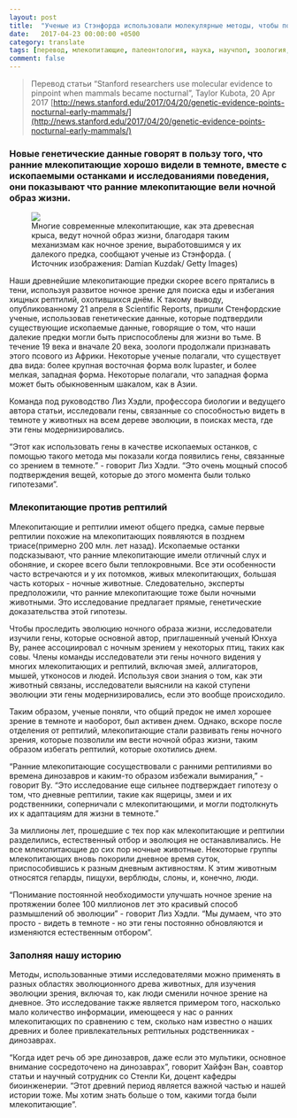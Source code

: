 ```yaml
---
layout: post
title:  "Ученые из Стэнфорда использовали молекулярные методы, чтобы понять когда млекопитающие стали ночными животными"
date:   2017-04-23 00:00:00 +0500
category: translate
tags: [перевод, млекопитающие, палеонтология, наука, научпоп, зоология, Taylor Kubota]
comment: false
---
```

>Перевод статьи “Stanford researchers use molecular evidence to pinpoint when mammals became nocturnal”, Taylor Kubota, 20 Apr 2017
>[http://news.stanford.edu/2017/04/20/genetic-evidence-points-nocturnal-early-mammals/](http://news.stanford.edu/2017/04/20/genetic-evidence-points-nocturnal-early-mammals/)

### Новые генетические данные говорят в пользу того, что ранние млекопитающие хорошо видели в темноте, вместе с ископаемыми останками и исследованиями поведения, они показывают что ранние млекопитающие вели ночной образ жизни.

<figure>
  <img src="{{site.baseurl}}/assets/img/mammals_became_nocturnal/1.png"/>
  <figcaption>Многие современные млекопитающие, как эта древесная крыса, ведут ночной образ жизни, благодаря таким механизмам как ночное зрение, выработовшимся у их далекого предка, сообщают ученые из Стэнфорда. ( Источник изображения: Damian Kuzdak/ Getty Images)</figcaption>
</figure>

Наши древнейшие млекопитающие предки скорее всего прятались в тени, используя развитое ночное зрение для поиска еды и избегания хищных рептилий, охотившихся днём. К такому выводу, опубликованному 21 апреля в Scientific Reports, пришли Стенфордские ученые, использовав генетические данные, которые подтвердили существующие ископаемые данные, говорящие о том, что наши далекие предки могли быть приспособлены для жизни во тьме.
В течение 19 века и вначале 20 века, зоологи продолжали признавать этого псового из Африки. Некоторые ученые полагали, что существует два вида: более крупная восточная форма волк lupaster, и более мелкая, западная форма. Некоторые полагали, что западная форма может быть обыкновенным шакалом, как в Азии.

Команда под руководство Лиз Хэдли, профессора биологии и ведущего автора статьи, исследовали гены, связанные со способностью видеть в темноте у животных на всем дереве эволюции, в поисках места, где эти гены модернизировались.

“Этот как использовать гены в качестве ископаемых останков, с помощью такого метода мы показали когда появились гены, связанные со зрением в темноте.” - говорит Лиз Хэдли. “Это очень мощный способ подтверждения вещей, которые до этого момента были только гипотезами”.

### Млекопитающие против рептилий

Млекопитающие и рептилии имеют общего предка, самые первые рептилии похожие на млекопитающих появляются в позднем триасе(примерно 200 млн. лет назад). Ископаемые останки подсказывают, что ранние млекопитающие имели отличный слух и обоняние, и скорее всего были теплокровными. Все эти особенности часто встречаются и у их потомков, живых млекопитающих, большая часть которых - ночные животные. Следовательно, эксперты предположили, что ранние млекопитающие тоже были ночными животными. Это исследование предлагает прямые, генетические доказательства этой гипотезы.

Чтобы проследить эволюцию ночного образа жизни, исследователи изучили гены, которые основной автор, приглашенный ученый Юнхуа Ву, ранее ассоциировал с ночным зрением у некоторых птиц, таких как совы. Члены команды исследователи эти гены ночного видения у многих млекопитающих и рептилий, включая змей, аллигаторов, мышей, утконосов и людей. Используя свои знания о том, как эти животный связаны, исследователи выяснили на какой ступени эволюции эти гены модернизировались, если это вообще происходило. 

Таким образом, ученые поняли, что общий предок не имел хорошее зрение в темноте и наоборот, был активен днем. Однако, вскоре после отделения от рептилий, млекопитающие стали развивать гены ночного зрения, которые позволили им вести ночной образ жизни, таким образом избегать рептилий, которые охотились днем.

“Ранние млекопитающие сосуществовали с ранними рептилиями во времена динозавров и каким-то образом избежали вымирания,” - говорит Ву. “Это исследование еще сильнее подтверждает гипотезу о том, что дневные рептилии, такие как ящерицы, змеи и их родственники, соперничали с млекопитающими, и могли подтолкнуть их к адаптациям для жизни в темноте.”

За миллионы лет, прошедшие с тех пор как млекопитающие и рептилии разделились, естественный отбор и эволюция не останавливались. Не все млекопитающие до сих пор ночные животные. Некоторые группы млекопитающих вновь покорили дневное время суток, приспособившись к разным дневным активностям. К этим животным относятся гепарды, пищухи, верблюды, слоны, и, конечно, люди.

“Понимание постоянной необходимости улучшать ночное зрение на протяжении более 100 миллионов лет это красивый способ размышлений об эволюции” - говорит Лиз Хэдли. “Мы думаем, что это просто - видеть в темноте - но эти гены постоянно обновляются и изменяются естественным отбором”.

### Заполняя нашу историю

Методы, использованные этими исследователями можно применять в разных областях эволюционного древа животных, для изучения эволюции зрения, включая то, как люди сменили ночное зрение на дневное. Это исследование также является примером того, насколько мало количество информации, имеющееся у нас о ранних млекопитающих по сравнению с тем, сколько нам известно о наших древних и более привлекательных рептильных родственниках - динозаврах.

“Когда идет речь об эре динозавров, даже если это мультики, основное внимание сосредоточено на динозаврах”, говорит Хайфэн Ван, соавтор статьи и научный сотрудник со Стенли Ки, доцент кафедры биоинженерии. “Этот древний период является важной частью и нашей истории тоже. Мы хотим знать больше о том, какими тогда были млекопитающие”.

